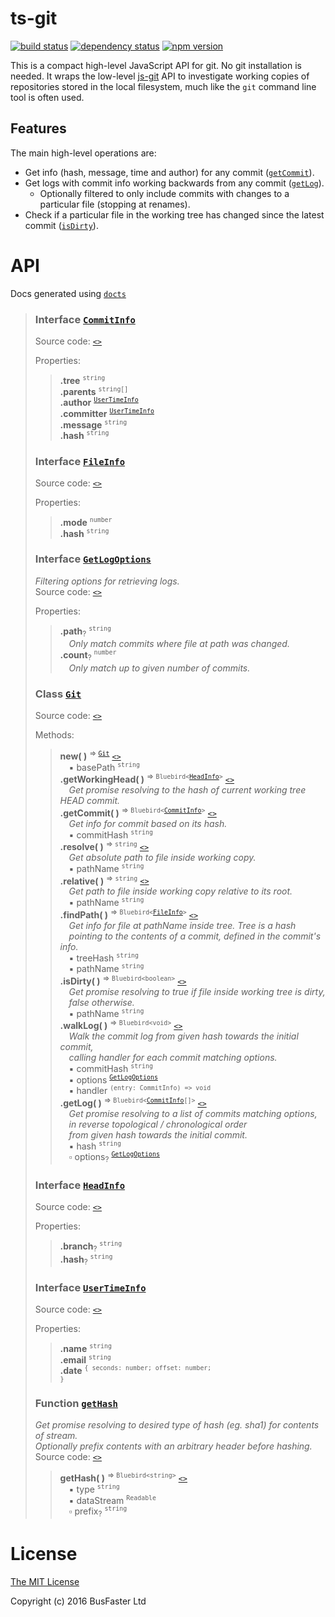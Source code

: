 ts-git
======

[![build status](https://travis-ci.org/charto/ts-git.svg?branch=master)](http://travis-ci.org/charto/ts-git)
[![dependency status](https://david-dm.org/charto/ts-git.svg)](https://david-dm.org/charto/ts-git)
[![npm version](https://img.shields.io/npm/v/ts-git.svg)](https://www.npmjs.com/package/ts-git)

This is a compact high-level JavaScript API for git. No git installation is needed.
It wraps the low-level [js-git](https://github.com/creationix/js-git) API to investigate
working copies of repositories stored in the local filesystem, much like the `git`
command line tool is often used.

Features
--------

The main high-level operations are:

- Get info (hash, message, time and author) for any commit ([`getCommit`](#api-Git-getCommit)).
- Get logs with commit info working backwards from any commit ([`getLog`](#api-Git-getLog)).
  - Optionally filtered to only include commits with changes to a particular file (stopping at renames).
- Check if a particular file in the working tree has changed since the latest commit ([`isDirty`](#api-Git-isDirty)).

API
===
Docs generated using [`docts`](https://github.com/charto/docts)
>
> <a name="api-CommitInfo"></a>
> ### Interface [`CommitInfo`](#api-CommitInfo)
> Source code: [`<>`](http://github.com/charto/ts-git/blob/d42cf28/src/Git.ts#L30-L37)  
>  
> Properties:  
> > **.tree** <sup><code>string</code></sup>  
> > **.parents** <sup><code>string[]</code></sup>  
> > **.author** <sup><code>[UserTimeInfo](#api-UserTimeInfo)</code></sup>  
> > **.committer** <sup><code>[UserTimeInfo](#api-UserTimeInfo)</code></sup>  
> > **.message** <sup><code>string</code></sup>  
> > **.hash** <sup><code>string</code></sup>  
>
> <a name="api-FileInfo"></a>
> ### Interface [`FileInfo`](#api-FileInfo)
> Source code: [`<>`](http://github.com/charto/ts-git/blob/d42cf28/src/Git.ts#L19-L22)  
>  
> Properties:  
> > **.mode** <sup><code>number</code></sup>  
> > **.hash** <sup><code>string</code></sup>  
>
> <a name="api-GetLogOptions"></a>
> ### Interface [`GetLogOptions`](#api-GetLogOptions)
> <em>Filtering options for retrieving logs.</em>  
> Source code: [`<>`](http://github.com/charto/ts-git/blob/d42cf28/src/Git.ts#L12-L17)  
>  
> Properties:  
> > **.path**<sub>?</sub> <sup><code>string</code></sup>  
> > &emsp;<em>Only match commits where file at path was changed.</em>  
> > **.count**<sub>?</sub> <sup><code>number</code></sup>  
> > &emsp;<em>Only match up to given number of commits.</em>  
>
> <a name="api-Git"></a>
> ### Class [`Git`](#api-Git)
> Source code: [`<>`](http://github.com/charto/ts-git/blob/d42cf28/src/Git.ts#L59-L252)  
>  
> Methods:  
> > **new( )** <sup>&rArr; <code>[Git](#api-Git)</code></sup> [`<>`](http://github.com/charto/ts-git/blob/d42cf28/src/Git.ts#L60-L68)  
> > &emsp;&#x25aa; basePath <sup><code>string</code></sup>  
> > **.getWorkingHead( )** <sup>&rArr; <code>Bluebird&lt;[HeadInfo](#api-HeadInfo)&gt;</code></sup> [`<>`](http://github.com/charto/ts-git/blob/d42cf28/src/Git.ts#L72-L104)  
> > &emsp;<em>Get promise resolving to the hash of current working tree HEAD commit.</em>  
> > **.getCommit( )** <sup>&rArr; <code>Bluebird&lt;[CommitInfo](#api-CommitInfo)&gt;</code></sup> [`<>`](http://github.com/charto/ts-git/blob/d42cf28/src/Git.ts#L108-L112)  
> > &emsp;<em>Get info for commit based on its hash.</em>  
> > &emsp;&#x25aa; commitHash <sup><code>string</code></sup>  
> > **.resolve( )** <sup>&rArr; <code>string</code></sup> [`<>`](http://github.com/charto/ts-git/blob/d42cf28/src/Git.ts#L116-L118)  
> > &emsp;<em>Get absolute path to file inside working copy.</em>  
> > &emsp;&#x25aa; pathName <sup><code>string</code></sup>  
> > **.relative( )** <sup>&rArr; <code>string</code></sup> [`<>`](http://github.com/charto/ts-git/blob/d42cf28/src/Git.ts#L122-L124)  
> > &emsp;<em>Get path to file inside working copy relative to its root.</em>  
> > &emsp;&#x25aa; pathName <sup><code>string</code></sup>  
> > **.findPath( )** <sup>&rArr; <code>Bluebird&lt;[FileInfo](#api-FileInfo)&gt;</code></sup> [`<>`](http://github.com/charto/ts-git/blob/d42cf28/src/Git.ts#L129-L146)  
> > &emsp;<em>Get info for file at pathName inside tree. Tree is a hash</em>  
> > &emsp;<em>pointing to the contents of a commit, defined in the commit's info.</em>  
> > &emsp;&#x25aa; treeHash <sup><code>string</code></sup>  
> > &emsp;&#x25aa; pathName <sup><code>string</code></sup>  
> > **.isDirty( )** <sup>&rArr; <code>Bluebird&lt;boolean&gt;</code></sup> [`<>`](http://github.com/charto/ts-git/blob/d42cf28/src/Git.ts#L151-L184)  
> > &emsp;<em>Get promise resolving to true if file inside working tree is dirty,</em>  
> > &emsp;<em>false otherwise.</em>  
> > &emsp;&#x25aa; pathName <sup><code>string</code></sup>  
> > **.walkLog( )** <sup>&rArr; <code>Bluebird&lt;void&gt;</code></sup> [`<>`](http://github.com/charto/ts-git/blob/d42cf28/src/Git.ts#L189-L237)  
> > &emsp;<em>Walk the commit log from given hash towards the initial commit,</em>  
> > &emsp;<em>calling handler for each commit matching options.</em>  
> > &emsp;&#x25aa; commitHash <sup><code>string</code></sup>  
> > &emsp;&#x25aa; options <sup><code>[GetLogOptions](#api-GetLogOptions)</code></sup>  
> > &emsp;&#x25aa; handler <sup><code>(entry: CommitInfo) =&gt; void</code></sup>  
> > **.getLog( )** <sup>&rArr; <code>Bluebird&lt;[CommitInfo](#api-CommitInfo)[]&gt;</code></sup> [`<>`](http://github.com/charto/ts-git/blob/d42cf28/src/Git.ts#L243-L247)  
> > &emsp;<em>Get promise resolving to a list of commits matching options,</em>  
> > &emsp;<em>in reverse topological / chronological order</em>  
> > &emsp;<em>from given hash towards the initial commit.</em>  
> > &emsp;&#x25aa; hash <sup><code>string</code></sup>  
> > &emsp;&#x25ab; options<sub>?</sub> <sup><code>[GetLogOptions](#api-GetLogOptions)</code></sup>  
>
> <a name="api-HeadInfo"></a>
> ### Interface [`HeadInfo`](#api-HeadInfo)
> Source code: [`<>`](http://github.com/charto/ts-git/blob/d42cf28/src/Git.ts#L39-L42)  
>  
> Properties:  
> > **.branch**<sub>?</sub> <sup><code>string</code></sup>  
> > **.hash**<sub>?</sub> <sup><code>string</code></sup>  
>
> <a name="api-UserTimeInfo"></a>
> ### Interface [`UserTimeInfo`](#api-UserTimeInfo)
> Source code: [`<>`](http://github.com/charto/ts-git/blob/d42cf28/src/Git.ts#L24-L28)  
>  
> Properties:  
> > **.name** <sup><code>string</code></sup>  
> > **.email** <sup><code>string</code></sup>  
> > **.date** <sup><code>{ seconds: number; offset: number; }</code></sup>  
>
> <a name="api-getHash"></a>
> ### Function [`getHash`](#api-getHash)
> <em>Get promise resolving to desired type of hash (eg. sha1) for contents of stream.</em>  
> <em>Optionally prefix contents with an arbitrary header before hashing.</em>  
> Source code: [`<>`](http://github.com/charto/ts-git/blob/d42cf28/src/Git.ts#L47-L57)  
> > **getHash( )** <sup>&rArr; <code>Bluebird&lt;string&gt;</code></sup> [`<>`](http://github.com/charto/ts-git/blob/d42cf28/src/Git.ts#L47-L57)  
> > &emsp;&#x25aa; type <sup><code>string</code></sup>  
> > &emsp;&#x25aa; dataStream <sup><code>Readable</code></sup>  
> > &emsp;&#x25ab; prefix<sub>?</sub> <sup><code>string</code></sup>  

License
=======

[The MIT License](https://raw.githubusercontent.com/charto/ts-git/master/LICENSE)

Copyright (c) 2016 BusFaster Ltd
